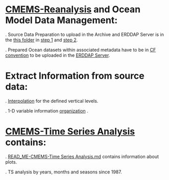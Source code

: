 # [CMEMS-Reanalysis](https://resources.marine.copernicus.eu/products) and Ocean Model Data Management: 

. Source Data Preparation to upload in the Archive and ERDDAP Server is in the [this folder](https://github.com/007-Ozalp/CMEMS-Reanalysis-Data-Management/tree/main/Folder%20Management%20for%20the%20CMEMS%20Datasets) in [step 1](https://github.com/007-Ozalp/CMEMS-Reanalysis-Data-Management/blob/main/Folder%20Management%20for%20the%20CMEMS%20Datasets/step_1_CMEMS_REANALYSIS_AdriaticSea.ipynb) and [step 2](https://github.com/007-Ozalp/CMEMS-Reanalysis-Data-Management/blob/main/Folder%20Management%20for%20the%20CMEMS%20Datasets/step_2_CMEMS_REANALYSIS_AdriaticSea.ipynb).

. Prepared Ocean datasets within associated metadata have to be in [CF convention](https://ncas-cms.github.io/cf-python/) to be uploaded in the [ERDDAP Server](https://coastwatch.pfeg.noaa.gov/erddap/index.html).

# Extract Information from source data:

. [Interpolation](https://github.com/007-Ozalp/CMEMS-Reanalysis-Data-Management/blob/main/Folder%20Management%20for%20the%20CMEMS%20Datasets/variable_interpolation.ipynb) for the defined vertical levels.

. 1-D variable information [organization](https://github.com/007-Ozalp/CMEMS-Reanalysis-Data-Management/blob/main/Folder%20Management%20for%20the%20CMEMS%20Datasets/variable_by_month_day_depth.ipynb) . 

# [CMEMS-Time Series Analysis](https://github.com/007-Ozalp/CMEMS-Reanalysis-Data-Management/tree/main/CMEMS-Time%20Series%20Analysis) contains:

. [READ_ME-CMEMS-Time Series Analysis.md](https://github.com/007-Ozalp/CMEMS-Reanalysis-Data-Management/blob/main/CMEMS-Time%20Series%20Analysis/READ_ME-CMEMS-Time%20Series%20Analysis.md) contains information about plots.

. TS analysis by years, months and seasons since 1987.
